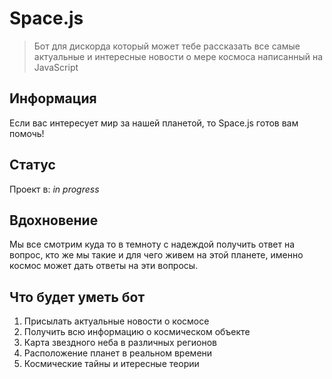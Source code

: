 # Space.js
> Бот для дискорда который может тебе рассказать все самые актуальные и интересные новости о мере космоса написанный на JavaScript

## Информация
Если вас интересует мир за нашей планетой, то Space.js готов вам помочь!

## Статус
Проект в: _in progress_

## Вдохновение
Мы все смотрим куда то в темноту с надеждой получить ответ на вопрос, кто же мы такие и для чего живем на этой планете, именно космос может дать ответы на эти вопросы.

## Что будет уметь бот
1) Присылать актуальные новости о космосе
2) Получить всю информацию о космическом объекте
3) Карта звездного неба в различных регионов
4) Расположение планет в реальном времени
5) Космические тайны и итересные теории 
